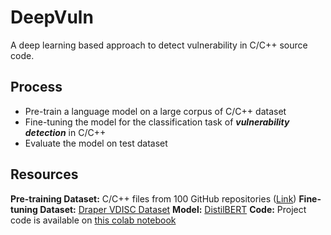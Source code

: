 # DeepVuln
A deep learning based approach to detect vulnerability in C/C++ source code.

## Process
- Pre-train a language model on a large corpus of C/C++ dataset
- Fine-tuning the model for the classification task of ***vulnerability detection*** in C/C++
- Evaluate the model on test dataset

## Resources
**Pre-training Dataset:** C/C++ files from 100 GitHub repositories ([Link](https://drive.google.com/drive/folders/1xjMZR8r7DhtL1Yc8mqyaTGBS6YTjsy_E?usp=sharing))
**Fine-tuning Dataset:** [Draper VDISC Dataset](https://osf.io/d45bw/)
**Model:** [DistilBERT](https://arxiv.org/abs/1910.01108)
**Code:** Project code is available on [this colab notebook](https://colab.research.google.com/drive/1ZNUaFdaPRUBa3vClAeXmv1SQFbe5ahaN?usp=sharing)

